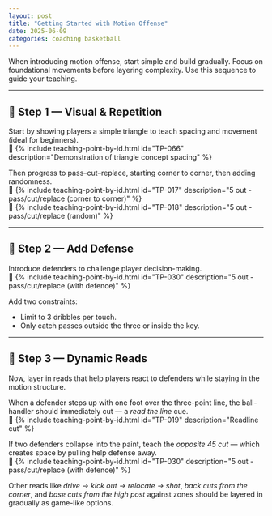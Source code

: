 ```yaml
---
layout: post
title: "Getting Started with Motion Offense"
date: 2025-06-09
categories: coaching basketball
---
```


When introducing motion offense, start simple and build gradually. Focus on foundational movements before layering complexity. Use this sequence to guide your teaching.

---

## 🎯 Step 1 — Visual & Repetition

Start by showing players a simple triangle to teach spacing and movement (ideal for beginners).  
🎥 {% include teaching-point-by-id.html id="TP-066" description="Demonstration of triangle concept spacing" %}

Then progress to pass–cut–replace, starting corner to corner, then adding randomness.  
🎥 {% include teaching-point-by-id.html id="TP-017" description="5 out - pass/cut/replace (corner to corner)" %}  
🎥 {% include teaching-point-by-id.html id="TP-018" description="5 out - pass/cut/replace (random)" %}

---

## 🎯 Step 2 — Add Defense

Introduce defenders to challenge player decision-making.  
🎥 {% include teaching-point-by-id.html id="TP-030" description="5 out - pass/cut/replace (with defence)" %}

Add two constraints:
- Limit to 3 dribbles per touch.
- Only catch passes outside the three or inside the key.

---

## 🎯 Step 3 — Dynamic Reads

Now, layer in reads that help players react to defenders while staying in the motion structure.

When a defender steps up with one foot over the three-point line, the ball-handler should immediately cut — a *read the line* cue.  
🎥 {% include teaching-point-by-id.html id="TP-019" description="Readline cut" %}

If two defenders collapse into the paint, teach the *opposite 45 cut* — which creates space by pulling help defense away.  
🎥 {% include teaching-point-by-id.html id="TP-030" description="5 out - pass/cut/replace (with defence)" %}

Other reads like *drive → kick out → relocate → shot*, *back cuts from the corner*, and *base cuts from the high post* against zones should be layered in gradually as game-like options.

